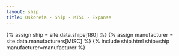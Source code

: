 ```yaml
---
layout: ship
title: Oskoreia - Ship - MISC - Expanse
---
```

{% assign ship = site.data.ships[180] %}
{% assign manufacturer = site.data.manufacturers[MISC] %}
{% include ship.html ship=ship manufacturer=manufacturer %}
